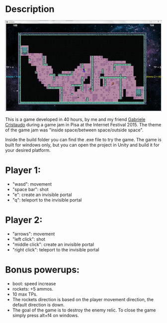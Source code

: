 Description
===========

![alt text](./spacejam.jpg)

This is a game developed in 40 hours, by me and my friend [Gabriele Cristaudo](https://github.com/gcristaudo) during a game jam in Pisa at the Internet Festival 2015. The theme of the game jam was "inside space/between space/outside space".

Inside the build folder you can find the .exe file to try the game. The game is built for windows only, but you can open the project in Unity and build it for your desired platform.

Player 1:
========= 
- "wasd": movement
- "space bar": shot
- "e": create an invisible portal
- "q": teleport to the invisible portal

Player 2:
=========== 
- "arrows": movement
- "left click": shot
- "middle click": create an invisible portal
- "right click": teleport to the invisible portal

Bonus powerups:
=============== 
- boot: speed increase
- rockets: +5 ammos.
- 10 max TPs.
- The rockets direction is based on the player movement direction, the default direction is down.
- The goal of the game is to destroy the enemy relic.
To close the game simply press alt+f4 on windows.